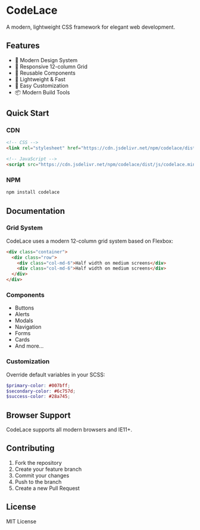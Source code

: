 # CodeLace

A modern, lightweight CSS framework for elegant web development.

## Features

- 🎨 Modern Design System
- 📱 Responsive 12-column Grid
- 🧩 Reusable Components
- 🚀 Lightweight & Fast
- 🔧 Easy Customization
- 📦 Modern Build Tools

## Quick Start

### CDN

```html
<!-- CSS -->
<link rel="stylesheet" href="https://cdn.jsdelivr.net/npm/codelace/dist/css/codelace.min.css">

<!-- JavaScript -->
<script src="https://cdn.jsdelivr.net/npm/codelace/dist/js/codelace.min.js"></script>
```

### NPM

```bash
npm install codelace
```

## Documentation

### Grid System
CodeLace uses a modern 12-column grid system based on Flexbox:

```html
<div class="container">
  <div class="row">
    <div class="col-md-6">Half width on medium screens</div>
    <div class="col-md-6">Half width on medium screens</div>
  </div>
</div>
```

### Components

- Buttons
- Alerts
- Modals
- Navigation
- Forms
- Cards
- And more...

### Customization

Override default variables in your SCSS:

```scss
$primary-color: #007bff;
$secondary-color: #6c757d;
$success-color: #28a745;
```

## Browser Support

CodeLace supports all modern browsers and IE11+.

## Contributing

1. Fork the repository
2. Create your feature branch
3. Commit your changes
4. Push to the branch
5. Create a new Pull Request

## License

MIT License
